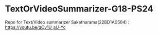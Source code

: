 # TextOrVideoSummarizer-G18-PS24
Repo for Text/Video summarizer
Saketharama(22BD1A0504) : https://youtu.be/qCv1U_aU-Yc

